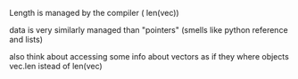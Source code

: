 Length is managed by the compiler ( len(vec))

data is very similarly managed than "pointers" (smells like python reference and lists)

also think about accessing some info about vectors as if they where objects
	vec.len istead of len(vec)